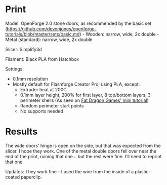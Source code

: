 # Print

Model: OpenForge 2.0 stone doors, as recommended by the basic set (https://github.com/devonjones/openforge-tutorials/blob/master/sets/basic.md)
    - Wooden: narrow, wide, 2x double
    - Metal (standard): narrow, wide, 2x double

Slicer: Simplify3d

Filament: Black PLA from Hatchbox

Settings:
- 0.1mm resolution
- Mostly default for Flashforge Creator Pro, using PLA, except:
    - Extruder heat at 200C
    - 0.1mm layer height, 200% for first layer, 8 top/bottom layers, 3 perimeter shells (As seen on [Fat Dragon Games' mini tutorial](https://www.youtube.com/watch?time_continue=716&v=AqEWl51s9Rw&feature=emb_logo))
    - Random perimeter start points
    - No supports needed

# Results

The wide doors' hinge is open on the side, but that was expected from the slicer. I hope they work. One of the metal double doors fell over near the end of the print, ruining that one... but the rest were fine. I'll need to reprint that one.

Updates: They work fine - I used the wire from the inside of a plastic-coated paperclip.
